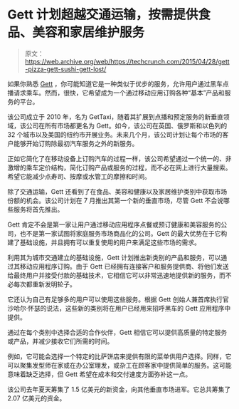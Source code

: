 # Gett 计划超越交通运输，按需提供食品、美容和家居维护服务 

> 原文：<https://web.archive.org/web/https://techcrunch.com/2015/04/28/gett-pizza-gett-sushi-gett-lost/>

如果你熟悉 [Gett](https://web.archive.org/web/20221006050648/http://gett.com/) ，你可能知道它是一种类似于优步的服务，允许用户通过黑车点播请求乘车。然而，很快，它希望成为一个通过移动应用订购各种“基本”产品和服务的平台。

该公司成立于 2010 年，名为 GetTaxi，随着其扩展到点播和预定服务的新垂直领域，该公司在所有市场都更名为 Gett。如今，该公司在英国、俄罗斯和以色列的 32 个城市以及美国的纽约市开展业务。未来几个月，该公司计划让每个市场的客户能够开始订购除最初汽车服务之外的新服务。

正如它简化了在移动设备上订购汽车的过程一样，该公司希望通过一个统一的、非激增的乘车定价结构，简化订购产品或服务的过程，而不必在网上进行大量搜索。希望它能减少点寿司、按摩或水管工的摩擦和时间。

除了交通运输，Gett 还看到了在食品、美容和健康以及家居维护类别中获取市场份额的机会。该公司计划在 7 月推出其第一个新的垂直市场，尽管 Gett 不会说哪些服务将首先推出。

Gett 肯定不会是第一家让用户通过移动应用程序点餐或预订健康和美容服务的公司，也不是第一家试图将家庭服务市场商品化的公司。Gett 的最大优势在于它构建了基础设施，并且拥有可以重复使用的用户来满足这些市场的需求。

利用其为城市交通建立的基础设施，Gett 计划推出新类别的产品和服务，可以通过其移动应用程序订购。由于 Gett 已经拥有连接客户和服务提供商、将他们发送给最终用户并接受付款的基础技术，它相信它可以非常迅速地提供新的服务，而不必每次都重新发明轮子。

它还认为自己有足够多的用户可以使用这些服务。根据 Gett 创始人兼首席执行官沙哈尔·怀瑟的说法，这些新的类别将在用户已经用来招呼黑车的 Gett 应用程序中提供。

通过在每个类别中选择合适的合作伙伴，Gett 相信它可以提供高质量的特定服务或产品，并减少接收它们所需的时间。

例如，它可能会选择一个特定的比萨饼店来提供有限的菜单供用户选择。同样，它可以聚集发型师在家或在办公室理发，或杂工在顾客家中提供简单的服务。这可能意味着缺乏选择，但 Gett 希望在成本和交付速度方面弥补这一点。

该公司去年夏天筹集了 1.5 亿美元的新资金，向其他垂直市场进军。它总共筹集了 2.07 亿美元的资金。